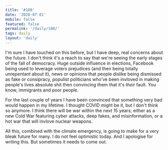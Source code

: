 ```yaml
---
title: '#108'
date: '2020-07-01'
mobile: false
featured: false
permalink: '/daily/108/'
tags: daily
layout: 'daily'
---
```


I'm sure I have touched on this before, but I have deep, real concerns about the future. I don't think it's a reach to say that we're seeing the early stages of the fall of democracy. Huge outside influence in elections, Facebook being used to leverage voters prejudices (and then being totally unrepentant about it), news or opinions that people dislike being dismissed as fake or consipracy, populist politicians who've been invloved in making people's lives absolute shit then convincing them that it's _their_ fault. You know, immigrants and poor people.

For the last couple of years I have been convinced that something very bad would happen in my lifetime. I thought COVID might be it, but I don't think so anymore. I think there will be war within the next 15 years; either as a new Cold War featuring cyber attacks, deep fakes, and misinformation, or a hot war that will invlove nuclear weapons.

All this, combined with the climate emergency, is going to make for a very bleak future for many. I do not feel optimistic today. And I apologise for writing this. But sometimes it needs to come out.
